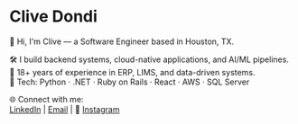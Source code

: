 # Clive Dondi

👋 Hi, I'm Clive — a Software Engineer based in Houston, TX.

🛠️ I build backend systems, cloud-native applications, and AI/ML pipelines.  
💼 18+ years of experience in ERP, LIMS, and data-driven systems.  
🔧 Tech: Python · .NET · Ruby on Rails · React · AWS · SQL Server

🌐 Connect with me:  
[LinkedIn](https://linkedin.com/in/clivedondi) | [Email](mailto:clivedondi@hotmail.com) | 📸 [Instagram](https://www.instagram.com/clive.dondi)
